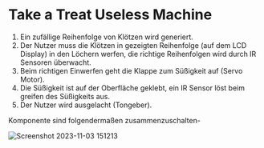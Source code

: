 # Take a Treat Useless Machine

1. Ein zufällige Reihenfolge von Klötzen wird generiert.
2. Der Nutzer muss die Klötzen in gezeigten Reihenfolge (auf dem LCD Display) in den Löchern werfen, die richtige Reihenfolgen wird durch IR Sensoren überwacht.
3. Beim richtigen Einwerfen geht die Klappe zum Süßigkeit auf (Servo Motor).
4. Die Süßigkeit ist auf der Oberfläche geklebt, ein IR Sensor löst beim greifen des Süßigkeits aus.
5. Der Nutzer wird ausgelacht (Tongeber).

Komponente sind folgendermaßen zusammenzuschalten-

![Screenshot 2023-11-03 151213](https://github.com/sidaksss/Take_a_Treat_UselessMachine/assets/147280011/4d289d52-4910-4f78-8893-f259c09d2201)

